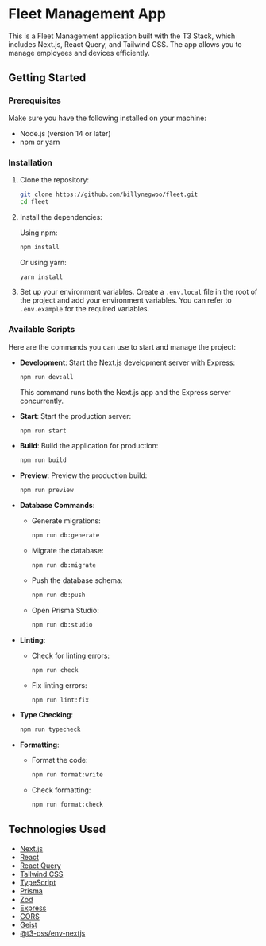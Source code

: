 # Fleet Management App

This is a Fleet Management application built with the T3 Stack, which includes Next.js, React Query, and Tailwind CSS. The app allows you to manage employees and devices efficiently.

## Getting Started

### Prerequisites

Make sure you have the following installed on your machine:

- Node.js (version 14 or later)
- npm or yarn

### Installation

1. Clone the repository:

   ```bash
   git clone https://github.com/billynegwoo/fleet.git
   cd fleet
   ```

2. Install the dependencies:

   Using npm:

   ```bash
   npm install
   ```

   Or using yarn:

   ```bash
   yarn install
   ```

3. Set up your environment variables. Create a `.env.local` file in the root of the project and add your environment variables. You can refer to `.env.example` for the required variables.

### Available Scripts

Here are the commands you can use to start and manage the project:

- **Development**: Start the Next.js development server with Express:
  ```bash
  npm run dev:all
  ```
  This command runs both the Next.js app and the Express server concurrently.

- **Start**: Start the production server:
  ```bash
  npm run start
  ```

- **Build**: Build the application for production:
  ```bash
  npm run build
  ```

- **Preview**: Preview the production build:
  ```bash
  npm run preview
  ```

- **Database Commands**:
  - Generate migrations:
    ```bash
    npm run db:generate
    ```
  - Migrate the database:
    ```bash
    npm run db:migrate
    ```
  - Push the database schema:
    ```bash
    npm run db:push
    ```
  - Open Prisma Studio:
    ```bash
    npm run db:studio
    ```

- **Linting**:
  - Check for linting errors:
    ```bash
    npm run check
    ```
  - Fix linting errors:
    ```bash
    npm run lint:fix
    ```

- **Type Checking**:
  ```bash
  npm run typecheck
  ```

- **Formatting**:
  - Format the code:
    ```bash
    npm run format:write
    ```
  - Check formatting:
    ```bash
    npm run format:check
    ```

## Technologies Used

- [Next.js](https://nextjs.org)
- [React](https://reactjs.org)
- [React Query](https://react-query.tanstack.com)
- [Tailwind CSS](https://tailwindcss.com)
- [TypeScript](https://www.typescriptlang.org)
- [Prisma](https://prisma.io)
- [Zod](https://zod.dev)
- [Express](https://expressjs.com)
- [CORS](https://www.npmjs.com/package/cors)
- [Geist](https://geist-ui.dev)
- [@t3-oss/env-nextjs](https://github.com/t3-oss/env-nextjs)
